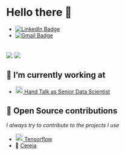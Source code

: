 # Hello there 👋

- [![LinkedIn Badge](https://img.shields.io/badge/-Ailton%20Felix-blue?style=flat-square&logo=Linkedin&logoColor=white&link=https://www.linkedin.com/in/ailton-felix-84810b116/)](https://www.linkedin.com/in/ailton-felix-84810b116/)
- [![Gmail Badge](https://img.shields.io/badge/-afdlf2@gmail.com-c14438?style=flat-square&logo=Gmail&logoColor=white&link=mailto:afdlf2@gmail.com)](mailto:afdlf2@gmail.com)

<!-- ## <img align="center" src="https://github-readme-stats.vercel.app/api?username=ailton-felix&count_private=true&show_icons=true&theme=merko" />  <img align="center" src="https://github-readme-stats.vercel.app/api/top-langs/?username=ailton-felix&exclude_repo=FwBoarding&theme=merko&layout=default" /> -->
## <img align="center" src="https://github-readme-stats.vercel.app/api?username=ailton-felix&count_private=true&show_icons=true&theme=merko" />  <img align="center" src="https://github-readme-stats.vercel.app/api/top-langs/?username=ailton-felix&theme=merko&layout=default" />

## 👷 I’m currently working at
  - <a style="max-width: 181px;" href="https://www.handtalk.me/br">
    <img class="avatar mr-1" alt="" height="20" width="20" src="https://avatars.githubusercontent.com/u/23121478?s=60&amp;v=4">
    Hand Talk as Senior Data Scientist 
    </a>



## 👯 Open Source contributions

*I always try to contribute to the projects I use*
- <a style="max-width: 181px;" href="https://github.com/tensorflow">
    <img class="avatar mr-1" alt="" height="20" width="20" src="https://avatars.githubusercontent.com/u/15658638?s=60&v=4">
    Tensorflow
    </a>
- 🍒 [Cereja](https://github.com/cereja-project/cereja)

<!--
**ailton-felix/ailton-felix** is a ✨ _special_ ✨ repository because its `README.md` (this file) appears on your GitHub profile.

Here are some ideas to get you started:

- 🔭 I’m currently working on ...
- 🌱 I’m currently learning ...
- 👯 I’m looking to collaborate on ...
- 🤔 I’m looking for help with ...
- 💬 Ask me about ...
- 📫 How to reach me: ...
- 😄 Pronouns: ...
- ⚡ Fun fact: ...
-->
